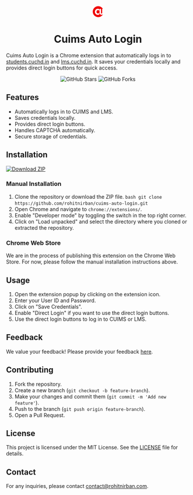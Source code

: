 
<p align="center">
    <img src="images/favicon.png" alt="Favicon">
</p>
<h1 align="center">Cuims Auto Login</h1>

Cuims Auto Login is a Chrome extension that automatically logs in to [students.cuchd.in](https://students.cuchd.in) and [lms.cuchd.in](https://lms.cuchd.in). It saves your credentials locally and provides direct login buttons for quick access.
<p align="center">
    <img src="https://img.shields.io/github/stars/rohitnirban/cuims-auto-login" alt="GitHub Stars">
    <img src="https://img.shields.io/github/forks/rohitnirban/cuims-auto-login" alt="GitHub Forks">
</p>

## Features

- Automatically logs in to CUIMS and LMS.
- Saves credentials locally.
- Provides direct login buttons.
- Handles CAPTCHA automatically.
- Secure storage of credentials.

## Installation

[![Download ZIP](https://img.shields.io/badge/Download-ZIP-blue.svg)](https://github.com/rohitnirban/cuims-auto-login/archive/refs/tags/untagged-50f19db8760321624a41.zip)

### Manual Installation

1. Clone the repository or download the ZIP file.
        ```bash
        git clone https://github.com/rohitnirban/cuims-auto-login.git
        ```
2. Open Chrome and navigate to `chrome://extensions/`.
3. Enable "Developer mode" by toggling the switch in the top right corner.
4. Click on "Load unpacked" and select the directory where you cloned or extracted the repository.

### Chrome Web Store

We are in the process of publishing this extension on the Chrome Web Store. For now, please follow the manual installation instructions above.

## Usage

1. Open the extension popup by clicking on the extension icon.
2. Enter your User ID and Password.
3. Click on "Save Credentials".
4. Enable "Direct Login" if you want to use the direct login buttons.
5. Use the direct login buttons to log in to CUIMS or LMS.

## Feedback

We value your feedback! Please provide your feedback [here](https://forms.gle/1DCDbbr8N3hCEbmU8).

## Contributing

1. Fork the repository.
2. Create a new branch (`git checkout -b feature-branch`).
3. Make your changes and commit them (`git commit -m 'Add new feature'`).
4. Push to the branch (`git push origin feature-branch`).
5. Open a Pull Request.

## License

This project is licensed under the MIT License. See the [LICENSE](LICENSE) file for details.

## Contact

For any inquiries, please contact [contact@rohitnirban.com](mailto:contact@rohitnirban.com).

